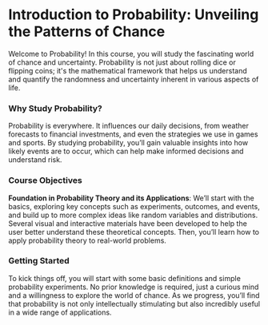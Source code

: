 # Introduction to Probability: Unveiling the Patterns of Chance

Welcome to Probability! In this course, you will study the fascinating world of chance and uncertainty. Probability is not just about rolling dice or flipping coins; it's the mathematical framework that helps us understand and quantify the randomness and uncertainty inherent in various aspects of life.

### **Why Study Probability?**

Probability is everywhere. It influences our daily decisions, from weather forecasts to financial investments, and even the strategies we use in games and sports. By studying probability, you’ll gain valuable insights into how likely events are to occur, which can help make informed decisions and understand risk.

### **Course Objectives**

**Foundation in Probability Theory and its Applications**: We’ll start with the basics, exploring key concepts such as experiments, outcomes, and events, and build up to more complex ideas like random variables and distributions. Several visual and interactive materials have been developed to help the user better understand these theoretical concepts. Then, you’ll learn how to apply probability theory to real-world problems. 

### **Getting Started**

To kick things off, you will start with some basic definitions and simple probability experiments. No prior knowledge is required, just a curious mind and a willingness to explore the world of chance. As we progress, you’ll find that probability is not only intellectually stimulating but also incredibly useful in a wide range of applications.
